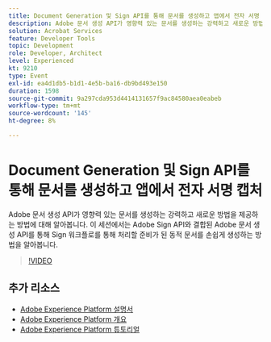 ```yaml
---
title: Document Generation 및 Sign API를 통해 문서를 생성하고 앱에서 전자 서명 캡처
description: Adobe 문서 생성 API가 영향력 있는 문서를 생성하는 강력하고 새로운 방법을 제공하는 방법에 대해 알아봅니다. 이 세션에서는 Adobe Sign API와 결합된 Adobe 문서 생성 API를 통해 Sign 워크플로를 통해 처리할 준비가 된 동적 문서를 손쉽게 생성하는 방법을 알아봅니다.
solution: Acrobat Services
feature: Developer Tools
topic: Development
role: Developer, Architect
level: Experienced
kt: 9210
type: Event
exl-id: ea4d1db5-b1d1-4e5b-ba16-db9bd493e150
duration: 1598
source-git-commit: 9a297cda953d4414131657f9ac84580aea0eabeb
workflow-type: tm+mt
source-wordcount: '145'
ht-degree: 8%

---
```


# Document Generation 및 Sign API를 통해 문서를 생성하고 앱에서 전자 서명 캡처

Adobe 문서 생성 API가 영향력 있는 문서를 생성하는 강력하고 새로운 방법을 제공하는 방법에 대해 알아봅니다. 이 세션에서는 Adobe Sign API와 결합된 Adobe 문서 생성 API를 통해 Sign 워크플로를 통해 처리할 준비가 된 동적 문서를 손쉽게 생성하는 방법을 알아봅니다.

>[!VIDEO](https://video.tv.adobe.com/v/338094/?quality=12&learn=on&hidetitle=true)

## 추가 리소스

- [Adobe Experience Platform 설명서](https://experienceleague.adobe.com/docs/experience-platform.html)
- [Adobe Experience Platform 개요](https://experienceleague.adobe.com/docs/experience-platform/landing/home.html?lang=ko)
- [Adobe Experience Platform 튜토리얼](https://experienceleague.adobe.com/docs/platform-learn/tutorials/overview.html?lang=en)
